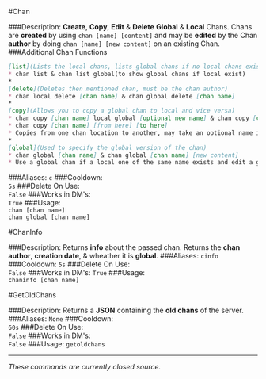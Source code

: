 #Chan
>
###Description:
**Create**, **Copy**, **Edit** & **Delete** **Global** & **Local** Chans. Chans are **created** by using `chan [name] [content]` and may be **edited** by the Chan **author** by doing `chan [name] [new content]` on an existing Chan.
###Additional Chan Functions
```markdown
[list](Lists the local chans, lists global chans if no local chans exist)
* chan list & chan list global(to show global chans if local exist)
*
[delete](Deletes then mentioned chan, must be the chan author)
* chan local delete [chan name] & chan global delete [chan name]  
*
[copy](Allows you to copy a global chan to local and vice versa)
* chan copy [chan name] local global [optional new name] & chan copy [chan name] global local [optional new name]  
* chan copy [chan name] [from here] [to here]
* Copies from one chan location to another, may take an optional name if chan already exists  
*
[global](Used to specify the global version of the chan)
* chan global [chan name] & chan global [chan name] [new content]
* Use a global chan if a local one of the same name exists and edit a global chan
```
###Aliases:
`c`
###Cooldown:  
`5s`
###Delete On Use:  
`False`
###Works in DM's:  
`True`
###Usage:  
`chan [chan name]`  
`chan global [chan name]`

#ChanInfo
>
###Description:
Returns **info** about the passed chan. Returns the **chan author**, **creation date**, & wheather it is **global**.
###Aliases:
`cinfo`
###Cooldown: 
`5s` 
###Delete On Use:  
`False`
###Works in DM's: 
`True`
###Usage:  
`chaninfo [chan name]`

#GetOldChans
>
###Description:
Returns a **JSON** containing the **old chans** of the server.
###Aliases:
`None`
###Cooldown:  
`60s`
###Delete On Use:  
`False`
###Works in DM's:  
`False`
###Usage:
`getoldchans`  

---
*These commands are currently closed source.*

